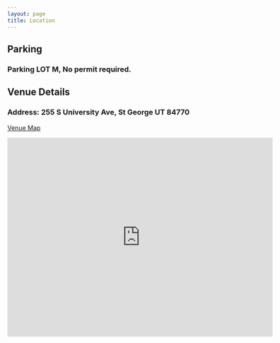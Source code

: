 ```yaml
---
layout: page
title: Location
---
```




## <i class="fa fa-car"></i> Parking

### Parking LOT M, No permit required.

## <i class="fa fa-building-o"></i> Venue Details

### Address: 255 S University Ave, St George UT 84770
<p class="lead"><a href="/img/ubug-2015.pdf"><i class="fa fa-map-marker"></i> Venue Map</a></p>

<iframe src="https://www.google.com/maps/embed/v1/place?key=AIzaSyBeveIYSwc72R0ydG0JbLSuq2gM9s4aAzM&q=Holland+Centennial+Commons,+S+900+E,+St+George,+UT+84770" width="600" height="450" frameborder="0" style="border:0"></iframe>






